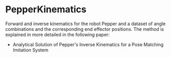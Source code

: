# PepperKinematics
Forward and inverse kinematics for the robot Pepper and a dataset of angle combinations and the corresponding end effector positions. The method is explained in more detailed in the following paper: 
- Analytical Solution of Pepper's Inverse Kinematics for a Pose Matching Imitation System
